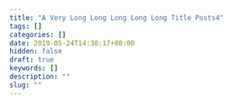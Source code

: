 ```yaml
---
title: "A Very Long Long Long Long Long Title Posts4"
tags: []
categories: []
date: 2019-05-24T14:38:17+08:00
hidden: false
draft: true
keywords: []
description: ""
slug: ""
---
```

